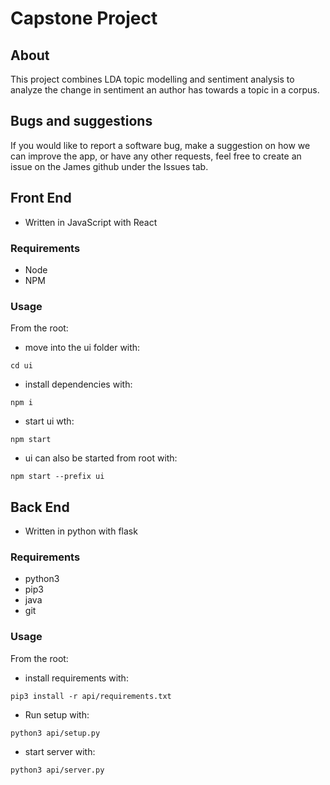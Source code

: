 # Capstone Project

## About

This project combines LDA topic modelling and sentiment analysis to analyze the change in sentiment an author has towards a topic in a corpus.

## Bugs and suggestions

If you would like to report a software bug, make a suggestion on how we can improve the app, or have any other requests, feel free to create an issue on the James github under the Issues tab.

## Front End

- Written in JavaScript with React

### Requirements

- Node
- NPM

### Usage

From the root:

- move into the ui folder with:

```code
cd ui
```

- install dependencies with:

```code
npm i
```

- start ui wth:

```code
npm start
```

- ui can also be started from root with:
```code
npm start --prefix ui
```

## Back End

- Written in python with flask

### Requirements

- python3
- pip3
- java
- git

### Usage

From the root:

- install requirements with:

```code
pip3 install -r api/requirements.txt
```

- Run setup with:

```code
python3 api/setup.py
```

- start server with:

```code
python3 api/server.py
```
